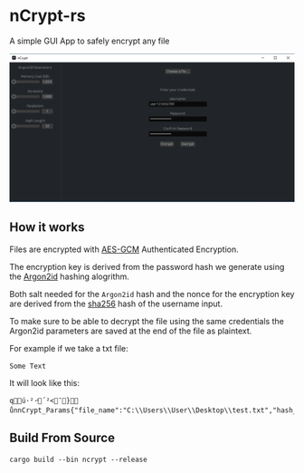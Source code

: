 
# nCrypt-rs

A simple GUI App to safely encrypt any file


![Screenshot](src/img/app.png)


## How it works

Files are encrypted with [AES-GCM](https://github.com/RustCrypto/AEADs/tree/master/aes-gcm) Authenticated Encryption.

The encryption key is derived from the password hash we generate using the [Argon2id](https://github.com/RustCrypto/password-hashes/blob/master/argon2) hashing alogrithm.

Both salt needed for the `Argon2id` hash and the nonce for the encryption key are derived from the [sha256](https://github.com/RustCrypto/hashes/blob/master/sha2) hash of the username input.

To make sure to be able to decrypt the file using the same credentials the Argon2id parameters are saved at the end of the file as plaintext.

For example if we take a txt file:
```
Some Text
```

It will look like this:
```
qú·²·­ͦ´²<­¯}ůnnCrypt_Params{"file_name":"C:\\Users\\User\\Desktop\\test.txt","hash_length":64,"m_cost":3200,"p_cost":6,"t_cost":10000}
```

## Build From Source
```
cargo build --bin ncrypt --release
```